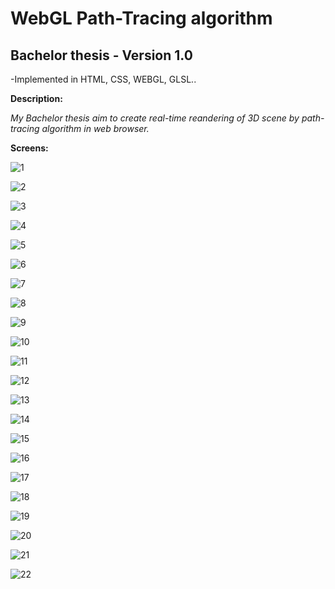 
# WebGL Path-Tracing algorithm

## Bachelor thesis - Version 1.0

-Implemented in HTML, CSS, WEBGL, GLSL..

**Description:**

*My Bachelor thesis aim to create real-time reandering of 3D scene by path-tracing algorithm in web browser.*



**Screens:**

![1](https://github.com/sarvasrobert/Bachelor/pics/blob/master/1.png?raw=true)

![2](https://github.com/sarvasrobert/Bachelor/pics/blob/master/2.png?raw=true)
	
![3](https://github.com/sarvasrobert/Bachelor/pics/blob/master/3.png?raw=true)

![4](https://github.com/sarvasrobert/Bachelor/pics/blob/master/4.png?raw=true)

![5](https://github.com/sarvasrobert/Bachelor/pics/blob/master/5.png?raw=true)

![6](https://github.com/sarvasrobert/Bachelor/pics/blob/master/6.png?raw=true)

![7](https://github.com/sarvasrobert/Bachelor/pics/blob/master/7.png?raw=true)

![8](https://github.com/sarvasrobert/Bachelor/pics/blob/master/8.png?raw=true)

![9](https://github.com/sarvasrobert/Bachelor/pics/blob/master/9.png?raw=true)

![10](https://github.com/sarvasrobert/Bachelor/pics/blob/master/10.png?raw=true)

![11](https://github.com/sarvasrobert/Bachelor/pics/blob/master/11.png?raw=true)

![12](https://github.com/sarvasrobert/Bachelor/pics/blob/master/12.png?raw=true)

![13](https://github.com/sarvasrobert/Bachelor/pics/blob/master/13.png?raw=true)

![14](https://github.com/sarvasrobert/Bachelor/pics/blob/master/14.png?raw=true)

![15](https://github.com/sarvasrobert/Bachelor/pics/blob/master/15.png?raw=true)
	
![16](https://github.com/sarvasrobert/Bachelor/pics/blob/master/16.png?raw=true)

![17](https://github.com/sarvasrobert/Bachelor/pics/blob/master/17.png?raw=true)

![18](https://github.com/sarvasrobert/Bachelor/pics/blob/master/18.png?raw=true)

![19](https://github.com/sarvasrobert/Bachelor/pics/blob/master/19.png?raw=true)

![20](https://github.com/sarvasrobert/Bachelor/pics/blob/master/20.png?raw=true)

![21](https://github.com/sarvasrobert/Bachelor/pics/blob/master/21.png?raw=true)

![22](https://github.com/sarvasrobert/Bachelor/pics/blob/master/22.png?raw=true)
